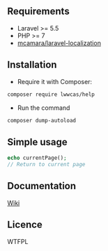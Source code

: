 ## Requirements

- Laravel >= 5.5
- PHP >= 7
- [mcamara/laravel-localization](https://github.com/mcamara/laravel-localization)

## Installation

- Require it with Composer:
```bash
composer require lwwcas/help
```

- Run the command
```bash
composer dump-autoload
```

## Simple usage

```php
echo currentPage();
// Return to current page
```

## Documentation

  [Wiki](https://github.com/lwwcas/help/wiki)
  
## Licence

WTFPL
